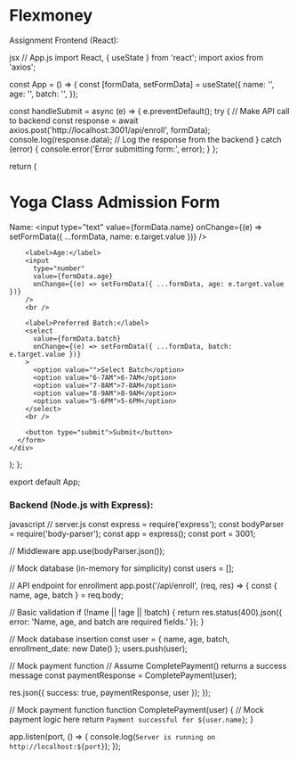 # Flexmoney
Assignment
 Frontend (React):

jsx
// App.js
import React, { useState } from 'react';
import axios from 'axios';

const App = () => {
  const [formData, setFormData] = useState({
    name: '',
    age: '',
    batch: '',
  });

  const handleSubmit = async (e) => {
    e.preventDefault();
    try {
      // Make API call to backend
      const response = await axios.post('http://localhost:3001/api/enroll', formData);
      console.log(response.data); // Log the response from the backend
    } catch (error) {
      console.error('Error submitting form:', error);
    }
  };

  return (
    <div>
      <h1>Yoga Class Admission Form</h1>
      <form onSubmit={handleSubmit}>
        <label>Name:</label>
        <input
          type="text"
          value={formData.name}
          onChange={(e) => setFormData({ ...formData, name: e.target.value })}
        />
        <br />

        <label>Age:</label>
        <input
          type="number"
          value={formData.age}
          onChange={(e) => setFormData({ ...formData, age: e.target.value })}
        />
        <br />

        <label>Preferred Batch:</label>
        <select
          value={formData.batch}
          onChange={(e) => setFormData({ ...formData, batch: e.target.value })}
        >
          <option value="">Select Batch</option>
          <option value="6-7AM">6-7AM</option>
          <option value="7-8AM">7-8AM</option>
          <option value="8-9AM">8-9AM</option>
          <option value="5-6PM">5-6PM</option>
        </select>
        <br />

        <button type="submit">Submit</button>
      </form>
    </div>
  );
};

export default App;


### Backend (Node.js with Express):

javascript
// server.js
const express = require('express');
const bodyParser = require('body-parser');
const app = express();
const port = 3001;

// Middleware
app.use(bodyParser.json());

// Mock database (in-memory for simplicity)
const users = [];

// API endpoint for enrollment
app.post('/api/enroll', (req, res) => {
  const { name, age, batch } = req.body;

  // Basic validation
  if (!name || !age || !batch) {
    return res.status(400).json({ error: 'Name, age, and batch are required fields.' });
  }

  // Mock database insertion
  const user = { name, age, batch, enrollment_date: new Date() };
  users.push(user);

  // Mock payment function
  // Assume CompletePayment() returns a success message
  const paymentResponse = CompletePayment(user);

  res.json({ success: true, paymentResponse, user });
});

// Mock payment function
function CompletePayment(user) {
  // Mock payment logic here
  return `Payment successful for ${user.name}`;
}

app.listen(port, () => {
  console.log(`Server is running on http://localhost:${port}`);
});

